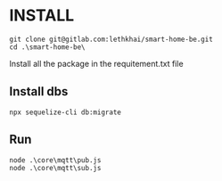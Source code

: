 # INSTALL

```
git clone git@gitlab.com:lethkhai/smart-home-be.git
cd .\smart-home-be\
```

Install all the package in the requitement.txt file

## Install dbs

```
npx sequelize-cli db:migrate
```

## Run

```
node .\core\mqtt\pub.js
node .\core\mqtt\sub.js
```
